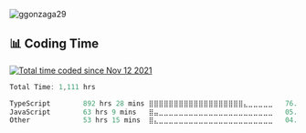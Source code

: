<p align="left"> <img src="https://komarev.com/ghpvc/?username=ggonzaga29&label=Profile%20views&color=0e75b6&style=flat" alt="ggonzaga29" /> </p>
<h2>📊 Coding Time</h2>
<a href="https://wakatime.com/@fbd916f9-042c-4823-a07c-8087b3f8ded0"><img src="https://wakatime.com/badge/user/fbd916f9-042c-4823-a07c-8087b3f8ded0.svg" alt="Total time coded since Nov 12 2021" /></a>
<!--START_SECTION:waka-->

```rust
Total Time: 1,111 hrs

TypeScript        892 hrs 28 mins ⣿⣿⣿⣿⣿⣿⣿⣿⣿⣿⣿⣿⣿⣿⣿⣿⣿⣿⣿⣄⣀⣀⣀⣀⣀   76.66 %
JavaScript        63 hrs 9 mins   ⣿⣤⣀⣀⣀⣀⣀⣀⣀⣀⣀⣀⣀⣀⣀⣀⣀⣀⣀⣀⣀⣀⣀⣀⣀   05.42 %
Other             53 hrs 15 mins  ⣿⣄⣀⣀⣀⣀⣀⣀⣀⣀⣀⣀⣀⣀⣀⣀⣀⣀⣀⣀⣀⣀⣀⣀⣀   04.58 %
```

<!--END_SECTION:waka-->
